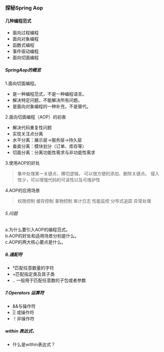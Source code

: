 ### 探秘Spring Aop
#### 几种编程范式
+ 面向过程编程
+ 面向对象编程
+ 函数式编程
+ 事件驱动编程
+ 面向切面编程

##### SpringAop的概览

1.面向切面编程。
- 是一种编程范式，不是一种编程语言。
- 解决特定问题，不能解决所有问题。
- 是面向对象编程的一种补充，不是替代。

2.面向切面编程（AOP）的初衷
* 解决代码重复性问题
* 实现关注点分离
* 水平分离：展示层->服务层->持久层
* 垂直分离：模块划分（订单、库存等）
* 切面分离：分离功能性需求与非功能性需求

3.使用AOP的好处
> 集中处理某一关键点、横切逻辑。
> 可以很方便的添加、删除关键点。
> 侵入性少，可以增强代码的可读性以及可维护性  

4.AOP的应用场景
> 权限控制 缓存控制  事物控制  审计日志 性能监控 分布式追踪 异常处理

###### 5.问题   
a.为什么要引入AOP的编程范式。  
b.AOP的好处和适用场景分别是什么。  
c.AOP的两大核心要点是什么。

##### 6.通配符
*  *匹配任意数量的字符
*  +匹配指定类及其子类
*  .. 一般用于匹配任意数的子包或者参数   

##### 7.Operators 运算符
* &&与操作符
* || 或操作符
* ！非操作符

##### within 表达式、
* 什么是within表达式？

